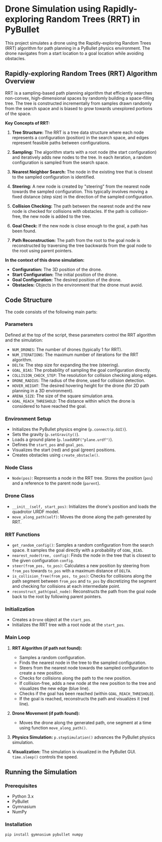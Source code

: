 # Drone Simulation using Rapidly-exploring Random Trees (RRT) in PyBullet

This project simulates a drone using the Rapidly-exploring Random Trees (RRT) algorithm for path planning in a PyBullet physics environment. The drone navigates from a start location to a goal location while avoiding obstacles.

## Rapidly-exploring Random Trees (RRT) Algorithm Overview

RRT is a sampling-based path planning algorithm that efficiently searches non-convex, high-dimensional spaces by randomly building a space-filling tree. The tree is constructed incrementally from samples drawn randomly from the search space and is biased to grow towards unexplored portions of the space.

**Key Concepts of RRT:**

1.  **Tree Structure:** The RRT is a tree data structure where each node represents a configuration (position) in the search space, and edges represent feasible paths between configurations.

2.  **Sampling:** The algorithm starts with a root node (the start configuration) and iteratively adds new nodes to the tree. In each iteration, a random configuration is sampled from the search space.

3.  **Nearest Neighbor Search:** The node in the existing tree that is closest to the sampled configuration is identified.

4.  **Steering:** A new node is created by "steering" from the nearest node towards the sampled configuration. This typically involves moving a fixed distance (step size) in the direction of the sampled configuration.

5.  **Collision Checking:** The path between the nearest node and the new node is checked for collisions with obstacles. If the path is collision-free, the new node is added to the tree.

6.  **Goal Check:** If the new node is close enough to the goal, a path has been found.

7.  **Path Reconstruction:** The path from the root to the goal node is reconstructed by traversing the tree backwards from the goal node to the root using parent pointers.

**In the context of this drone simulation:**

*   **Configuration:** The 3D position of the drone.
*   **Start Configuration:** The initial position of the drone.
*   **Goal Configuration:** The desired position of the drone.
*   **Obstacles:** Objects in the environment that the drone must avoid.

## Code Structure

The code consists of the following main parts:

### Parameters

Defined at the top of the script, these parameters control the RRT algorithm and the simulation:

*   `NUM_DRONES`: The number of drones (typically 1 for RRT).
*   `NUM_ITERATIONS`: The maximum number of iterations for the RRT algorithm.
*   `DELTA`: The step size for expanding the tree (steering).
*   `GOAL_BIAS`: The probability of sampling the goal configuration directly.
*   `COLLISION_CHECK_STEP`: The resolution for collision checking along edges.
*   `DRONE_RADIUS`: The radius of the drone, used for collision detection.
*   `HOVER_HEIGHT`: The desired hovering height for the drone (for 2D path planning in a 3D environment).
*   `ARENA_SIZE`: The size of the square simulation area.
*   `GOAL_REACH_THRESHOLD`: The distance within which the drone is considered to have reached the goal.

### Environment Setup

*   Initializes the PyBullet physics engine (`p.connect(p.GUI)`).
*   Sets the gravity (`p.setGravity()`).
*   Loads a ground plane (`p.loadURDF("plane.urdf")`).
*   Defines the `start_pos` and `goal_pos`.
*   Visualizes the start (red) and goal (green) positions.
*   Creates obstacles using `create_obstacle()`.

### Node Class

*   `Node(pos)`: Represents a node in the RRT tree. Stores the position (`pos`) and a reference to the parent node (`parent`).

### Drone Class

*   `__init__(self, start_pos)`: Initializes the drone's position and loads the quadrotor URDF model.
*   `move_along_path(self)`: Moves the drone along the path generated by RRT.

### RRT Functions

*   `get_random_config()`: Samples a random configuration from the search space. It samples the goal directly with a probability of `GOAL_BIAS`.
*   `nearest_node(tree, config)`: Finds the node in the tree that is closest to the given configuration `config`.
*   `steer(from_pos, to_pos)`: Calculates a new position by steering from `from_pos` towards `to_pos` with a maximum distance of `DELTA`.
*   `is_collision_free(from_pos, to_pos)`: Checks for collisions along the path segment between `from_pos` and `to_pos` by discretizing the segment and checking for collisions at each intermediate point.
*   `reconstruct_path(goal_node)`: Reconstructs the path from the goal node back to the root by following parent pointers.

### Initialization

*   Creates a `Drone` object at the `start_pos`.
*   Initializes the RRT tree with a root node at the `start_pos`.

### Main Loop

1.  **RRT Algorithm (if path not found):**
    *   Samples a random configuration.
    *   Finds the nearest node in the tree to the sampled configuration.
    *   Steers from the nearest node towards the sampled configuration to create a new position.
    *   Checks for collisions along the path to the new position.
    *   If collision-free, adds a new node at the new position to the tree and visualizes the new edge (blue line).
    *   Checks if the goal has been reached (within `GOAL_REACH_THRESHOLD`).
    *   If the goal is reached, reconstructs the path and visualizes it (red line).

2.  **Drone Movement (if path found):**
    *   Moves the drone along the generated path, one segment at a time using function `move_along_path()`.

3.  **Physics Simulation:** `p.stepSimulation()` advances the PyBullet physics simulation.
4.  **Visualization:** The simulation is visualized in the PyBullet GUI. `time.sleep()` controls the speed.

## Running the Simulation

### Prerequisites

*   Python 3.x
*   PyBullet
*   Gymnasium
*   NumPy

### Installation

```bash
pip install gymnasium pybullet numpy
